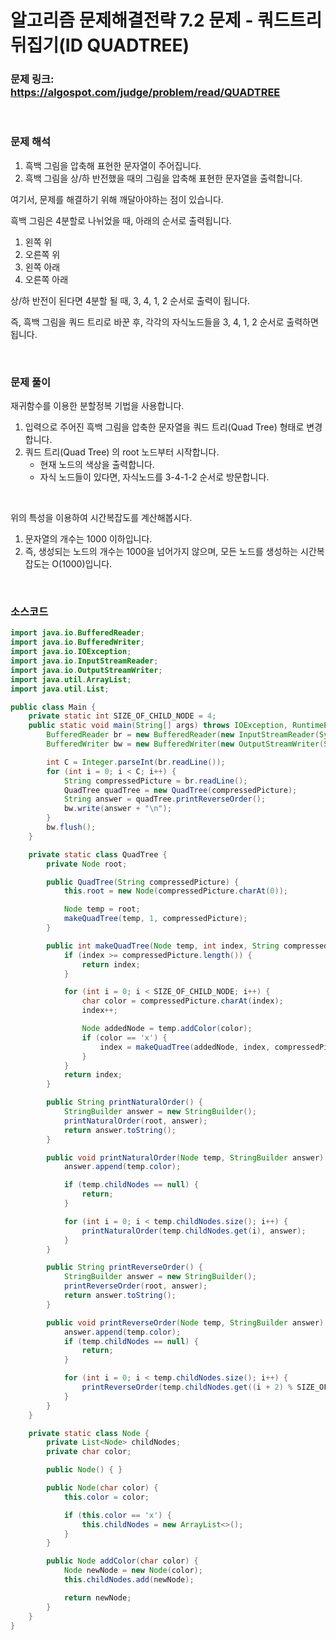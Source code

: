 # 알고리즘 문제해결전략 7.2 문제 - 쿼드트리 뒤집기(ID QUADTREE)

### 문제 링크: https://algospot.com/judge/problem/read/QUADTREE

<br>

### 문제 해석

1. 흑백 그림을 압축해 표현한 문자열이 주어집니다.
2. 흑백 그림을 상/하 반전했을 때의 그림을 압축해 표현한 문자열을 출력합니다.

여기서, 문제를 해결하기 위해 깨달아야하는 점이 있습니다.

흑백 그림은 4분할로 나뉘었을 때, 아래의 순서로 출력됩니다.

1. 왼쪽 위
2. 오른쪽 위
3. 왼쪽 아래
4. 오른쪽 아래

상/하 반전이 된다면 4분할 될 때, 3, 4, 1, 2 순서로 출력이 됩니다.

즉, 흑백 그림을 쿼드 트리로 바꾼 후, 각각의 자식노드들을 3, 4, 1, 2 순서로 출력하면 됩니다.

<br>

### 문제 풀이

재귀함수를 이용한 분할정복 기법을 사용합니다.

1. 입력으로 주어진 흑백 그림을 압축한 문자열을 쿼드 트리(Quad Tree) 형태로 변경합니다.
2. 쿼드 트리(Quad Tree) 의 root 노드부터 시작합니다.
   - 현재 노드의 색상을 출력합니다.
   - 자식 노드들이 있다면, 자식노드를 3-4-1-2 순서로 방문합니다.

<br>

위의 특성을 이용하여 시간복잡도를 계산해봅시다.

1. 문자열의 개수는 1000 이하입니다.
2. 즉, 생성되는 노드의 개수는 1000을 넘어가지 않으며, 모든 노드를 생성하는 시간복잡도는 O(1000)입니다.

<br>

### 소스코드

```java
import java.io.BufferedReader;
import java.io.BufferedWriter;
import java.io.IOException;
import java.io.InputStreamReader;
import java.io.OutputStreamWriter;
import java.util.ArrayList;
import java.util.List;

public class Main {
    private static int SIZE_OF_CHILD_NODE = 4;
    public static void main(String[] args) throws IOException, RuntimeException {
        BufferedReader br = new BufferedReader(new InputStreamReader(System.in));
        BufferedWriter bw = new BufferedWriter(new OutputStreamWriter(System.out));

        int C = Integer.parseInt(br.readLine());
        for (int i = 0; i < C; i++) {
            String compressedPicture = br.readLine();
            QuadTree quadTree = new QuadTree(compressedPicture);
            String answer = quadTree.printReverseOrder();
            bw.write(answer + "\n");
        }
        bw.flush();
    }

    private static class QuadTree {
        private Node root;

        public QuadTree(String compressedPicture) {
            this.root = new Node(compressedPicture.charAt(0));

            Node temp = root;
            makeQuadTree(temp, 1, compressedPicture);
        }

        public int makeQuadTree(Node temp, int index, String compressedPicture) {
            if (index >= compressedPicture.length()) {
                return index;
            }

            for (int i = 0; i < SIZE_OF_CHILD_NODE; i++) {
                char color = compressedPicture.charAt(index);
                index++;

                Node addedNode = temp.addColor(color);
                if (color == 'x') {
                    index = makeQuadTree(addedNode, index, compressedPicture);
                }
            }
            return index;
        }

        public String printNaturalOrder() {
            StringBuilder answer = new StringBuilder();
            printNaturalOrder(root, answer);
            return answer.toString();
        }

        public void printNaturalOrder(Node temp, StringBuilder answer) {
            answer.append(temp.color);

            if (temp.childNodes == null) {
                return;
            }

            for (int i = 0; i < temp.childNodes.size(); i++) {
                printNaturalOrder(temp.childNodes.get(i), answer);
            }
        }

        public String printReverseOrder() {
            StringBuilder answer = new StringBuilder();
            printReverseOrder(root, answer);
            return answer.toString();
        }

        public void printReverseOrder(Node temp, StringBuilder answer) {
            answer.append(temp.color);
            if (temp.childNodes == null) {
                return;
            }

            for (int i = 0; i < temp.childNodes.size(); i++) {
                printReverseOrder(temp.childNodes.get((i + 2) % SIZE_OF_CHILD_NODE), answer);
            }
        }
    }

    private static class Node {
        private List<Node> childNodes;
        private char color;

        public Node() { }

        public Node(char color) {
            this.color = color;

            if (this.color == 'x') {
                this.childNodes = new ArrayList<>();
            }
        }

        public Node addColor(char color) {
            Node newNode = new Node(color);
            this.childNodes.add(newNode);

            return newNode;
        }
    }
}
```

